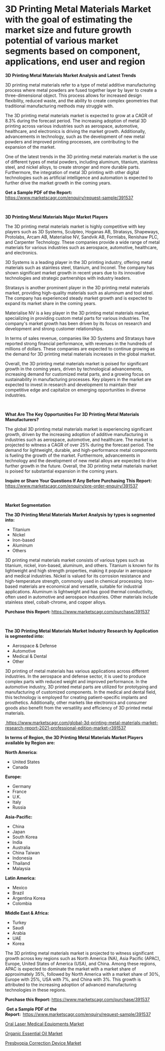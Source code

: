 <p><h1>3D Printing Metal Materials Market with the goal of estimating the market size and future growth potential of various market segments based on component, applications, end user and region</h1></p><p><strong>3D Printing Metal Materials Market Analysis and Latest Trends</strong></p>
<p><p>3D printing metal materials refer to a type of metal additive manufacturing process where metal powders are fused together layer by layer to create a three-dimensional object. This process allows for increased design flexibility, reduced waste, and the ability to create complex geometries that traditional manufacturing methods may struggle with. </p><p>The 3D printing metal materials market is expected to grow at a CAGR of 8.3% during the forecast period. The increasing adoption of metal 3D printing across various industries such as aerospace, automotive, healthcare, and electronics is driving the market growth. Additionally, advancements in technology, such as the development of new metal powders and improved printing processes, are contributing to the expansion of the market.</p><p>One of the latest trends in the 3D printing metal materials market is the use of different types of metal powders, including aluminum, titanium, stainless steel, and nickel alloys, to create stronger and more durable parts. Furthermore, the integration of metal 3D printing with other digital technologies such as artificial intelligence and automation is expected to further drive the market growth in the coming years.</p></p>
<p><strong>Get a Sample PDF of the Report:&nbsp;</strong> <a href="https://www.marketscagr.com/enquiry/request-sample/391537">https://www.marketscagr.com/enquiry/request-sample/391537</a></p>
<p>&nbsp;</p>
<p><strong>3D Printing Metal Materials Major Market Players</strong></p>
<p><p>The 3D printing metal materials market is highly competitive with key players such as 3D Systems, Sculpteo, Hoganas AB, Stratasys, Shapeways, Protolabs, Arcam AB, Materialise NV, Sandvik AB, Formlabs, Renishaw PLC, and Carpenter Technology. These companies provide a wide range of metal materials for various industries such as aerospace, automotive, healthcare, and electronics.</p><p>3D Systems is a leading player in the 3D printing industry, offering metal materials such as stainless steel, titanium, and Inconel. The company has shown significant market growth in recent years due to its innovative technologies and strategic partnerships with industry leaders.</p><p>Stratasys is another prominent player in the 3D printing metal materials market, providing high-quality materials such as aluminum and tool steel. The company has experienced steady market growth and is expected to expand its market share in the coming years.</p><p>Materialise NV is a key player in the 3D printing metal materials market, specializing in providing custom metal parts for various industries. The company's market growth has been driven by its focus on research and development and strong customer relationships.</p><p>In terms of sales revenue, companies like 3D Systems and Stratasys have reported strong financial performance, with revenues in the hundreds of millions of dollars. These companies are expected to continue growing as the demand for 3D printing metal materials increases in the global market.</p><p>Overall, the 3D printing metal materials market is poised for significant growth in the coming years, driven by technological advancements, increasing demand for customized metal parts, and a growing focus on sustainability in manufacturing processes. Key players in the market are expected to invest in research and development to maintain their competitive edge and capitalize on emerging opportunities in diverse industries.</p></p>
<p>&nbsp;</p>
<p><strong>What Are The Key Opportunities For 3D Printing Metal Materials Manufacturers?</strong></p>
<p><p>The global 3D printing metal materials market is experiencing significant growth, driven by the increasing adoption of additive manufacturing in industries such as aerospace, automotive, and healthcare. The market is projected to witness a CAGR of over 25% during the forecast period. The demand for lightweight, durable, and high-performance metal components is fueling the growth of the market. Furthermore, advancements in technology and the development of new metal alloys are expected to drive further growth in the future. Overall, the 3D printing metal materials market is poised for substantial expansion in the coming years.</p></p>
<p><strong>Inquire or Share Your Questions If Any Before Purchasing This Report:</strong> <a href="https://www.marketscagr.com/enquiry/pre-order-enquiry/391537">https://www.marketscagr.com/enquiry/pre-order-enquiry/391537</a></p>
<p>&nbsp;</p>
<p><strong>Market Segmentation</strong></p>
<p><strong>The 3D Printing Metal Materials Market Analysis by types is segmented into:</strong></p>
<p><ul><li>Titanium</li><li>Nickel</li><li>Iron-based</li><li>Aluminum</li><li>Others</li></ul></p>
<p><p>3D printing metal materials market consists of various types such as titanium, nickel, iron-based, aluminum, and others. Titanium is known for its lightweight and high strength properties, making it popular in aerospace and medical industries. Nickel is valued for its corrosion resistance and high-temperature strength, commonly used in chemical processing. Iron-based materials are economical and versatile, suitable for industrial applications. Aluminum is lightweight and has good thermal conductivity, often used in automotive and aerospace industries. Other materials include stainless steel, cobalt-chrome, and copper alloys.</p></p>
<p><strong>Purchase this Report:&nbsp;</strong><a href="https://www.marketscagr.com/purchase/391537">https://www.marketscagr.com/purchase/391537</a></p>
<p>&nbsp;</p>
<p><strong>The 3D Printing Metal Materials Market Industry Research by Application is segmented into:</strong></p>
<p><ul><li>Aerospace & Defense</li><li>Automotive</li><li>Medical & Dental</li><li>Other</li></ul></p>
<p><p>3D printing of metal materials has various applications across different industries. In the aerospace and defense sector, it is used to produce complex parts with reduced weight and improved performance. In the automotive industry, 3D printed metal parts are utilized for prototyping and manufacturing of customized components. In the medical and dental field, this technology is employed for creating patient-specific implants and prosthetics. Additionally, other markets like electronics and consumer goods also benefit from the versatility and efficiency of 3D printed metal materials.</p></p>
<p><a href="https://www.marketscagr.com/global-3d-printing-metal-materials-market-research-report-2021-professional-edition-market-r391537">&nbsp;https://www.marketscagr.com/global-3d-printing-metal-materials-market-research-report-2021-professional-edition-market-r391537</a></p>
<p><strong>In terms of Region, the 3D Printing Metal Materials Market Players available by Region are:</strong></p>
<p>
    <p> <strong> North America: </strong>
        <ul>
            <li>United States</li>
            <li>Canada</li>
        </ul>
        </p> 
    <p> <strong> Europe: </strong>
        <ul>
            <li>Germany</li>
            <li>France</li>
            <li>U.K.</li>
            <li>Italy</li>
            <li>Russia</li>
        </ul>
        </p> 
    <p> <strong> Asia-Pacific: </strong>
        <ul>
            <li>China</li>
            <li>Japan</li>
            <li>South Korea</li>
            <li>India</li>
            <li>Australia</li>
            <li>China Taiwan</li>
            <li>Indonesia</li>
            <li>Thailand</li>
            <li>Malaysia</li>
        </ul>
        </p> 
    <p> <strong> Latin America: </strong>
        <ul>
            <li>Mexico</li>
            <li>Brazil</li>
            <li>Argentina Korea</li>
            <li>Colombia</li>
        </ul>
        </p> 
    <p> <strong> Middle East & Africa: </strong>
        <ul>
            <li>Turkey</li>
            <li>Saudi</li>
            <li>Arabia</li>
            <li>UAE</li>
            <li>Korea</li>
        </ul>
    </p>
    </p>
<p><p>The 3D printing metal materials market is projected to witness significant growth across key regions such as North America (NA), Asia Pacific (APAC), Europe, United States of America (USA), and China. Among these regions, APAC is expected to dominate the market with a market share of approximately 35%, followed by North America with a market share of 30%, Europe with 25%, USA with 7%, and China with 3%. This growth is attributed to the increasing adoption of advanced manufacturing technologies in these regions.</p></p>
<p><strong>Purchase this Report: </strong><a href="https://www.marketscagr.com/purchase/391537">https://www.marketscagr.com/purchase/391537</a></p>
<p>&nbsp;<strong>Get a Sample PDF of the Report:&nbsp;&nbsp;</strong><a href="https://www.marketscagr.com/enquiry/request-sample/391537">https://www.marketscagr.com/enquiry/request-sample/391537</a></p>
<p><strong></strong></p>
<p><p><a href="https://github.com/michealerrygz/Market-Research-Report-List-1/blob/main/oral-laser-medical-equipments-market.md">Oral Laser Medical Equipments Market</a></p><p><a href="https://github.com/kairirfan6/Market-Research-Report-List-1/blob/main/organic-essential-oil-market.md">Organic Essential Oil Market</a></p><p><a href="https://github.com/abigailsutherland7889/Market-Research-Report-List-1/blob/main/presbyopia-correction-device-market.md">Presbyopia Correction Device Market</a></p></p>